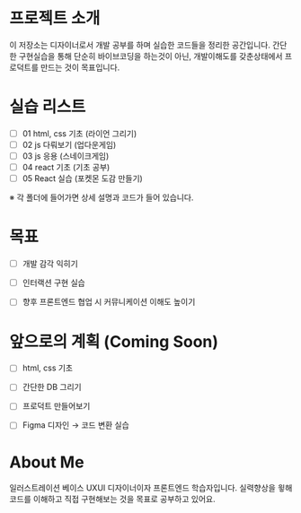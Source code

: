 # 프로젝트 소개
이 저장소는 디자이너로서 개발 공부를 하며 실습한 코드들을 정리한 공간입니다.
간단한 구현실습을 통해 단순히 바이브코딩을 하는것이 아닌, 개발이해도를 갖춘상태에서 프로덕트를 만드는 것이 목표입니다.


# 실습 리스트
- [ ] 01	html, css 기초 (라이언 그리기)
- [ ] 02	js 다뤄보기 (업다운게임)
- [ ] 03	js 응용 (스네이크게임)
- [ ] 04  react 기초 (기초 공부)
- [ ] 05  React 실습 (포켓몬 도감 만들기)

※ 각 폴더에 들어가면 상세 설명과 코드가 들어 있습니다.


# 목표
- [ ] 개발 감각 익히기
- [ ] 인터랙션 구현 실습
- [ ] 향후 프론트엔드 협업 시 커뮤니케이션 이해도 높이기



# 앞으로의 계획 (Coming Soon)
- [ ] html, css 기초
- [ ] 간단한 DB 그리기
- [ ] 프로덕트 만들어보기
- [ ] Figma 디자인 → 코드 변환 실습


# About Me
일러스트레이션 베이스 UXUI 디자이너이자 프론트엔드 학습자입니다.
실력향상을 윟해 코드를 이해하고 직접 구현해보는 것을 목표로 공부하고 있어요.
